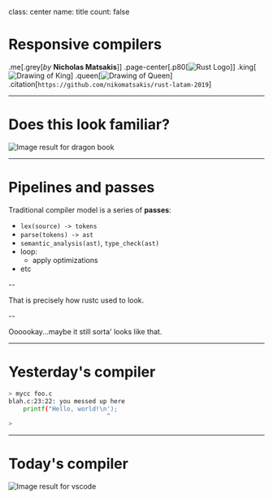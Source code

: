 class: center
name: title
count: false

# Responsive compilers

.me[.grey[*by* **Nicholas Matsakis**]]
.page-center[.p80[![Rust Logo](content/images/rust-logo-512x512.png)]]
.king[![Drawing of King](content/images/King.png)]
.queen[![Drawing of Queen](content/images/Queen.png)]
.citation[`https://github.com/nikomatsakis/rust-latam-2019`]

---

# Does this look familiar?

![Image result for dragon book](https://images-na.ssl-images-amazon.com/images/I/51FWXX9KWVL._AC_UL320_SR248,320_.jpg)

---

# Pipelines and passes

Traditional compiler model is a series of **passes**:

- `lex(source) -> tokens`
- `parse(tokens) -> ast`
- `semantic_analysis(ast)`, `type_check(ast)`
- loop:
  - apply optimizations
- etc

--

That is precisely how rustc used to look.

--

Oooookay...maybe it still sorta' looks like that.

---

# Yesterday's compiler

```bash
> mycc foo.c
blah.c:23:22: you messed up here
    printf("Hello, world!\n');
                           ^
> 
```

---

# Today's compiler

![Image result for vscode](https://raw.githubusercontent.com/be5invis/vscode-custom-css/master/screenshot.png)

# 
